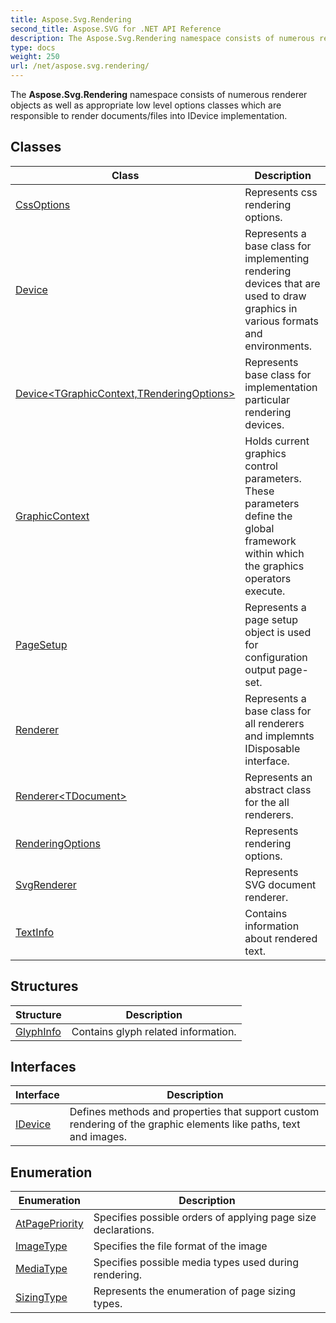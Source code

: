 ```yaml
---
title: Aspose.Svg.Rendering
second_title: Aspose.SVG for .NET API Reference
description: The Aspose.Svg.Rendering namespace consists of numerous renderer objects as well as appropriate low level options classes which are responsible to render documents/files into IDevice implementation
type: docs
weight: 250
url: /net/aspose.svg.rendering/
---
```

The **Aspose.Svg.Rendering** namespace consists of numerous renderer objects as well as appropriate low level options classes which are responsible to render documents/files into IDevice implementation.

## Classes

| Class | Description |
| --- | --- |
| [CssOptions](./cssoptions/) | Represents css rendering options. |
| [Device](./device/) | Represents a base class for implementing rendering devices that are used to draw graphics in various formats and environments. |
| [Device&lt;TGraphicContext,TRenderingOptions&gt;](./device-2/) | Represents base class for implementation particular rendering devices. |
| [GraphicContext](./graphiccontext/) | Holds current graphics control parameters. These parameters define the global framework within which the graphics operators execute. |
| [PageSetup](./pagesetup/) | Represents a page setup object is used for configuration output page-set. |
| [Renderer](./renderer/) | Represents a base class for all renderers and implemnts IDisposable interface. |
| [Renderer&lt;TDocument&gt;](./renderer-1/) | Represents an abstract class for the all renderers. |
| [RenderingOptions](./renderingoptions/) | Represents rendering options. |
| [SvgRenderer](./svgrenderer/) | Represents SVG document renderer. |
| [TextInfo](./textinfo/) | Contains information about rendered text. |
## Structures

| Structure | Description |
| --- | --- |
| [GlyphInfo](./glyphinfo/) | Contains glyph related information. |
## Interfaces

| Interface | Description |
| --- | --- |
| [IDevice](./idevice/) | Defines methods and properties that support custom rendering of the graphic elements like paths, text and images. |
## Enumeration

| Enumeration | Description |
| --- | --- |
| [AtPagePriority](./atpagepriority/) | Specifies possible orders of applying page size declarations. |
| [ImageType](./imagetype/) | Specifies the file format of the image |
| [MediaType](./mediatype/) | Specifies possible media types used during rendering. |
| [SizingType](./sizingtype/) | Represents the enumeration of page sizing types. |
